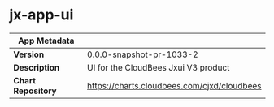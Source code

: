 # jx-app-ui

|App Metadata||
|---|---|
| **Version** | 0.0.0-snapshot-pr-1033-2 |
| **Description** | UI for the CloudBees Jxui V3 product |
| **Chart Repository** | https://charts.cloudbees.com/cjxd/cloudbees |
